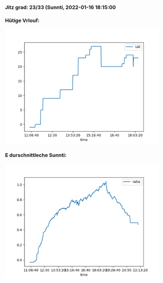 ### Jitz grad: 23/33 (Sunnti, 2022-01-16 18:15:00

### Hütige Vrlouf:
![Graph](Today.png)

### E durschnittleche Sunnti:
![Graph](Sunnti.png)
